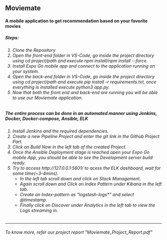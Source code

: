 <h2>M o v i e m a t e </h2>

<h4>A mobile application to get recommendation based on your favorite movies </h4>

<h5>Steps:</h5>
<h6>
  <ol>
  <li>Clone the Repository</li> 
   <li>Open the front-end folder in VS-Code, go inside the project directory using cd project/path
   and execute npm install/npm install --force.</li>
   <li>Install Expo Go mobile app and connect to the application running on your system.</li>
   <li>Open the back-end folder in VS-Code, go inside the project directory using cd project/path
   and execute pip install -r requirements.txt, once everything is installed execute python3 app.py.</li>
   <li>Now that both the front end and back-end are running you will be able to use our Moviemate application.</li>
  
</ol>
</h6>



<h5> The entire process can be done in an automated manner using Jenkins, Docker, Docker-compose, Ansible, ELK </h5>
<h6>
  <ol>
  <li>Install Jenkins and the required dependencies.</li>
  <li>Create a new Pipeline Project and enter the git link in the Github Project Part.</li>
  <li>Click on Build Now in the left tab of the created Project.</li>
  <li>Once the Ansible Deployment stage is reached open your Expo Go mobile App, you should be able to see the
   Development server build ready.</li>
  <li>Try to access http://127.0.0.1:5601/ to acess the ELK dashboard, wait for some time(~3-4mins).
    <ul>
      <li>In the left tab scroll down and click on Stack Management.</li>
      <li>Again scroll down and Click on Index Pattern under Kibana in the left tab.</li>
      <li>Create an Index-pattern as "logstash-logs*" and select @timestamp.</li>
      <li>Finally click on Discover under Analytics in the left tab to view the Logs streaming in.</li>
    </ul>
  </li>
</ol>
</h6>
<hr>
<h6>To know more, refer our project report "Moviemate_Project_Report.pdf"</h6>

 
 

